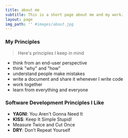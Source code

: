 ```yaml
---
title: about me
subtitle: This is a short page about me and my work.
layout: page
img_path: '' #images/about.jpg
---
```


### My Principles

> Here's principles I keep in mind

* think from an end-user perspective
* think "why" and "how"
* understand people make mistakes
* write a document and share it whenever I write code
* work together
* learn from everything and everyone

### Software Development Principles I Like

* **YAGNI**: You Aren't Gonna Need It
* **KISS**: Keep It Simple Stupid!
* Measure Twice and Cut Once
* **DRY**: Don’t Repeat Yourself
